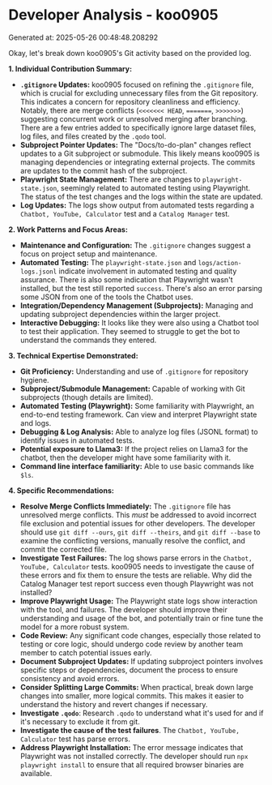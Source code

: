 # Developer Analysis - koo0905
Generated at: 2025-05-26 00:48:48.208292

Okay, let's break down koo0905's Git activity based on the provided log.

**1. Individual Contribution Summary:**

*   **`.gitignore` Updates:**  koo0905 focused on refining the `.gitignore` file, which is crucial for excluding unnecessary files from the Git repository. This indicates a concern for repository cleanliness and efficiency.  Notably, there are merge conflicts (`<<<<<<< HEAD`, `=======`, `>>>>>>>`) suggesting concurrent work or unresolved merging after branching. There are a few entries added to specifically ignore large dataset files, log files, and files created by the `.qodo` tool.
*   **Subproject Pointer Updates:**  The "Docs/to-do-plan" changes reflect updates to a Git subproject or submodule. This likely means koo0905 is managing dependencies or integrating external projects. The commits are updates to the commit hash of the subproject.
*   **Playwright State Management:** There are changes to `playwright-state.json`, seemingly related to automated testing using Playwright. The status of the test changes and the logs within the state are updated.
*   **Log Updates:** The logs show output from automated tests regarding a `Chatbot, YouTube, Calculator` test and a `Catalog Manager` test.

**2. Work Patterns and Focus Areas:**

*   **Maintenance and Configuration:**  The `.gitignore` changes suggest a focus on project setup and maintenance.
*   **Automated Testing:** The `playwright-state.json` and `logs/action-logs.jsonl` indicate involvement in automated testing and quality assurance. There is also some indication that Playwright wasn't installed, but the test still reported `success`. There's also an error parsing some JSON from one of the tools the Chatbot uses.
*   **Integration/Dependency Management (Subprojects):** Managing and updating subproject dependencies within the larger project.
*   **Interactive Debugging:** It looks like they were also using a Chatbot tool to test their application. They seemed to struggle to get the bot to understand the commands they entered.

**3. Technical Expertise Demonstrated:**

*   **Git Proficiency:** Understanding and use of `.gitignore` for repository hygiene.
*   **Subproject/Submodule Management:**  Capable of working with Git subprojects (though details are limited).
*   **Automated Testing (Playwright):** Some familiarity with Playwright, an end-to-end testing framework. Can view and interpret Playwright state and logs.
*   **Debugging & Log Analysis:** Able to analyze log files (JSONL format) to identify issues in automated tests.
*   **Potential exposure to Llama3:** If the project relies on Llama3 for the chatbot, then the developer might have some familiarity with it.
*   **Command line interface familiarity:** Able to use basic commands like `$ls`.

**4. Specific Recommendations:**

*   **Resolve Merge Conflicts Immediately:** The `.gitignore` file has unresolved merge conflicts.  This *must* be addressed to avoid incorrect file exclusion and potential issues for other developers.  The developer should use `git diff --ours`, `git diff --theirs`, and `git diff --base` to examine the conflicting versions, manually resolve the conflict, and commit the corrected file.
*   **Investigate Test Failures:** The log shows parse errors in the `Chatbot, YouTube, Calculator` tests.  koo0905 needs to investigate the cause of these errors and fix them to ensure the tests are reliable.  Why did the Catalog Manager test report success even though Playwright was not installed?
*   **Improve Playwright Usage:** The Playwright state logs show interaction with the tool, and failures. The developer should improve their understanding and usage of the bot, and potentially train or fine tune the model for a more robust system.
*   **Code Review:** Any significant code changes, especially those related to testing or core logic, should undergo code review by another team member to catch potential issues early.
*   **Document Subproject Updates:**  If updating subproject pointers involves specific steps or dependencies, document the process to ensure consistency and avoid errors.
*   **Consider Splitting Large Commits:** When practical, break down large changes into smaller, more logical commits. This makes it easier to understand the history and revert changes if necessary.
*   **Investigate `.qodo`**: Research `.qodo` to understand what it's used for and if it's necessary to exclude it from git.
*   **Investigate the cause of the test failures**. The `Chatbot, YouTube, Calculator` test has parse errors.
*   **Address Playwright Installation:**  The error message indicates that Playwright was not installed correctly. The developer should run `npx playwright install` to ensure that all required browser binaries are available.
